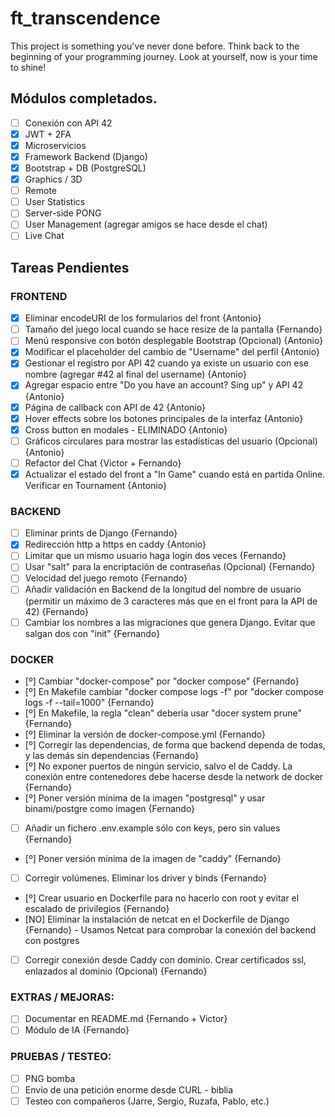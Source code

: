 # ft_transcendence
This project is something you've never done before. Think back to the beginning of your programming journey. Look at yourself, now is your time to shine!

## Módulos completados.
- [ ] Conexión con API 42
- [X] JWT + 2FA
- [X] Microservicios
- [X] Framework Backend (Django)
- [X] Bootstrap + DB (PostgreSQL)
- [X] Graphics / 3D
- [ ] Remote
- [ ] User Statistics
- [ ] Server-side PONG
- [ ] User Management (agregar amigos se hace desde el chat)
- [ ] Live Chat

## Tareas Pendientes

### FRONTEND
- [X] Eliminar encodeURI de los formularios del front {Antonio}
- [ ] Tamaño del juego local cuando se hace resize de la pantalla {Fernando}
- [ ] Menú responsive con botón desplegable Bootstrap (Opcional) {Antonio}
- [X] Modificar el placeholder del cambio de "Username" del perfil {Antonio}
- [X] Gestionar el registro por API 42 cuando ya existe un usuario con ese nombre (agregar #42 al final del username) {Antonio}
- [X] Agregar espacio entre "Do you have an account? Sing up" y API 42 {Antonio}
- [X] Página de callback con API de 42 {Antonio}
- [X] Hover effects sobre los botones principales de la interfaz {Antonio}
- [X] Cross button en modales - ELIMINADO {Antonio}
- [ ] Gráficos circulares para mostrar las estadísticas del usuario (Opcional) {Antonio}
- [ ] Refactor del Chat {Victor + Fernando}
- [X] Actualizar el estado del front a "In Game" cuando está en partida Online. Verificar en Tournament {Antonio}
### BACKEND
- [ ] Eliminar prints de Django {Fernando}
- [X] Redirección http a https en caddy {Antonio}
- [ ] Limitar que un mismo usuario haga login dos veces {Fernando}
- [ ] Usar "salt" para la encriptación de contraseñas (Opcional) {Fernando}
- [ ] Velocidad del juego remoto {Fernando}
- [ ] Añadir validación en Backend de la longitud del nombre de usuario (permitir un máximo de 3 caracteres más que en el front para la API de 42) {Fernando}
- [ ] Cambiar los nombres a las migraciones que genera Django. Evitar que salgan dos con "init" {Fernando}
### DOCKER
- [º] Cambiar "docker-compose" por "docker compose" {Fernando}
- [º] En Makefile cambiar "docker compose logs -f" por "docker compose logs -f --tail=1000" {Fernando}
- [º] En Makefile, la regla "clean" debería usar "docer system prune" {Fernando}
- [º] Eliminar la versión de docker-compose.yml {Fernando}
- [º] Corregir las dependencias, de forma que backend dependa de todas, y las demás sin dependencias {Fernando}
- [º] No exponer puertos de ningún servicio, salvo el de Caddy. La conexión entre contenedores debe hacerse desde la network de docker {Fernando}
- [º] Poner versión mínima de la imagen "postgresql" y usar binami/postgre como imagen {Fernando}
- [ ] Añadir un fichero .env.example sólo con keys, pero sin values {Fernando}
- [º] Poner versión mínima de la imagen de "caddy" {Fernando}
- [ ] Corregir volúmenes. Eliminar los driver y binds {Fernando}
- [º] Crear usuario en Dockerfile para no hacerlo con root y evitar el escalado de privilegios {Fernando}
- [NO] Eliminar la instalación de netcat en el Dockerfile de Django {Fernando} - Usamos Netcat para comprobar la conexión del backend con postgres
- [ ] Corregir conexión desde Caddy con dominio. Crear certificados ssl, enlazados al dominio (Opcional) {Fernando}
### EXTRAS / MEJORAS:
- [ ] Documentar en README.md {Fernando + Victor}
- [ ] Módulo de IA {Fernando}
### PRUEBAS / TESTEO:
- [ ] PNG bomba
- [ ] Envío de una petición enorme desde CURL - biblia
- [ ] Testeo con compañeros (Jarre, Sergio, Ruzafa, Pablo, etc.)